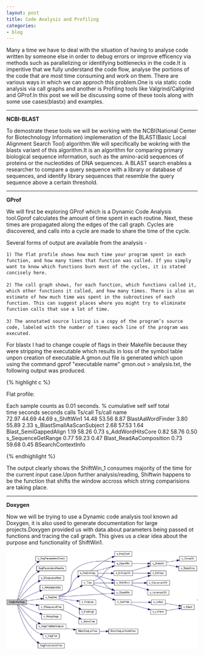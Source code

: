 ```yaml
---
layout: post
title: Code Analysis and Profiling
categories:
- blog
---
```


Many a time we have to deal with the situation of having to analyse code written by someone else in order to debug errors or improve efficency via methods such as parallelizing or identifying bottlenecks in the code.It is imperitive that we fully understand the code flow, analyse the portions of the code that are most time consuming and work on them.
There are various ways in which we can approch this problem.One is via static code analysis via call graphs and another is Profiling tools like Valgrind/Callgrind and GProf.In this post we will be discussing some of these tools along with some use cases(blastx) and examples.

---

**NCBI-BLAST**

To demostrate these tools we will be working with the NCBI(National Center for Biotechnology Information) implemenation of the BLAST(Basic Local Alignment Search Tool) algorithm.We will specifically be wokring with the blastx variant of this algorithm.It is an algorithm for comparing primary biological sequence information, such as the amino-acid sequences of proteins or the nucleotides of DNA sequences. A BLAST search enables a researcher to compare a query sequence with a library or database of sequences, and identify library sequences that resemble the query sequence above a certain threshold.

---

**GProf**

We will first be exploring GProf which is a Dynamic Code Analysis tool.Gprof calculates the amount of time spent in each routine. Next, these times are propagated along the edges of the call graph. Cycles are discovered, and calls into a cycle are made to share the time of the cycle.

Several forms of output are available from the analysis -

	1) The flat profile shows how much time your program spent in each function, and how many times that function was called. If you simply want to know which functions burn most of the cycles, it is stated concisely here.

	2) The call graph shows, for each function, which functions called it, which other functions it called, and how many times. There is also an estimate of how much time was spent in the subroutines of each function. This can suggest places where you might try to eliminate function calls that use a lot of time.

	3) The annotated source listing is a copy of the program’s source code, labeled with the number of times each line of the program was executed.

For blastx I had to change couple of flags in their Makefile because they were stripping the executable which results in loss of the symbol table unpon creation of executable.A gmon.out file is generated which upon using the command gprof "executable name" gmon.out > analysis.txt, the following output was produced.

{% highlight c %}

Flat profile:

Each sample counts as 0.01 seconds.
  %   cumulative   self              self     total           
 time   seconds   seconds    calls  Ts/call  Ts/call  name    
 72.97     44.69    44.69                             s_ShiftWin1
 14.48     53.56     8.87                             BlastAaWordFinder
  3.80     55.89     2.33                             s_BlastSmallAaScanSubject
  2.68     57.53     1.64                             Blast_SemiGappedAlign
  1.19     58.26     0.73                             s_AddWordHitsCore
  0.82     58.76     0.50                             s_SequenceGetRange
  0.77     59.23     0.47                             Blast_ReadAaComposition
  0.73     59.68     0.45                             BSearchContextInfo

{% endhighlight %}

The output clearly shows the ShiftWin_1 consumes majority of the time for the current input case.Upon further analysis/reading, Shiftwin happens to be the function that shifts the window accross which string comparisions are taking place.

---

**Doxygen**

Now we will be trying to use a Dynamic code analysis tool known ad Doxygen, it is also used to generate documentation for large projects.Doxygen provided us with data about parameters being passed ot functions and tracing the call graph.
This gives us a clear idea about the purpose and functionality of ShiftWin1.

![Call graph](/assets/shiftwin.png)

